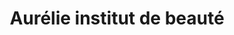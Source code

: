 ---
title: "Aurélie institut de beauté"
url: /arzacq-arraziguet/aurelie-institut-de-beaute/
shop: Kosmetik
---